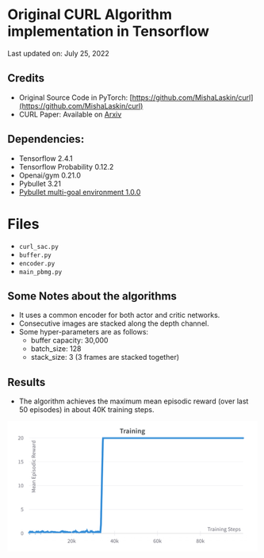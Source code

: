 # Original CURL Algorithm implementation in Tensorflow
Last updated on: July 25, 2022

## Credits
- Original Source Code in PyTorch: [https://github.com/MishaLaskin/curl](https://github.com/MishaLaskin/curl)
- CURL Paper: Available on [Arxiv](https://arxiv.org/abs/2004.04136)

## Dependencies:
- Tensorflow 2.4.1
- Tensorflow Probability 0.12.2
- Openai/gym 0.21.0
- Pybullet 3.21
- [Pybullet multi-goal environment 1.0.0](https://github.com/IanYangChina/pybullet_multigoal_gym)

# Files
- `curl_sac.py`
- `buffer.py`
- `encoder.py`
- `main_pbmg.py`

## Some Notes about the algorithms
- It uses a common encoder for both actor and critic networks.
- Consecutive images are stacked along the depth channel. 
- Some hyper-parameters are as follows:
    - buffer capacity: 30,000
    - batch_size: 128
    - stack_size: 3 (3 frames are stacked together)

## Results
- The algorithm achieves the maximum mean episodic reward (over last 50 episodes) in about 40K training steps. 

![Training Performance](./images/curl_sac.png)



